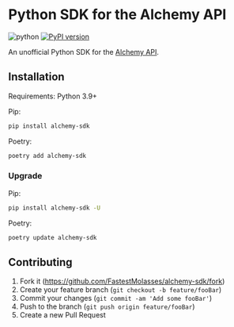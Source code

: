 # Python SDK for the Alchemy API

![python](https://github.com/FastestMolasses/alchemy-sdk/actions/workflows/main.yaml/badge.svg) [![PyPI version](https://badge.fury.io/py/alchemysdk.svg)](https://badge.fury.io/py/alchemysdk)

An unofficial Python SDK for the [Alchemy API](https://docs.alchemy.com/).


## Installation

Requirements: Python 3.9+

Pip:
```bash
pip install alchemy-sdk
```

Poetry:
```bash
poetry add alchemy-sdk
```

### Upgrade

Pip:
```bash
pip install alchemy-sdk -U
```

Poetry:
```bash
poetry update alchemy-sdk
```

## Contributing

1. Fork it (<https://github.com/FastestMolasses/alchemy-sdk/fork>)
2. Create your feature branch (`git checkout -b feature/fooBar`)
3. Commit your changes (`git commit -am 'Add some fooBar'`)
4. Push to the branch (`git push origin feature/fooBar`)
5. Create a new Pull Request
